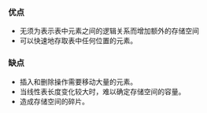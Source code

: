 ### 优点
- 无须为表示表中元素之间的逻辑关系而增加额外的存储空间
- 可以快速地存取表中任何位置的元素。
### 缺点
- 插入和删除操作需要移动大量的元素。
- 当线性表长度变化较大时，难以确定存储空间的容量。
- 造成存储空间的碎片。
